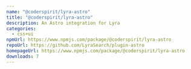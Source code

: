```yaml
---
name: "@coderspirit/lyra-astro"
title: "@coderspirit/lyra-astro"
description: An Astro integration for Lyra
categories:
  - css+ui
npmUrl: https://www.npmjs.com/package/@coderspirit/lyra-astro
repoUrl: https://github.com/LyraSearch/plugin-astro
homepageUrl: https://www.npmjs.com/package/@coderspirit/lyra-astro
downloads: 7
---
```

